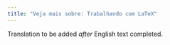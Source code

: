 ```yaml
---
title: "Veja mais sobre: Trabalhando com LaTeX"
---
```

Translation to be added _after_ English text completed.
